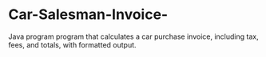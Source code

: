 # Car-Salesman-Invoice-
Java program program that calculates a car purchase invoice, including tax, fees, and totals, with formatted output.
